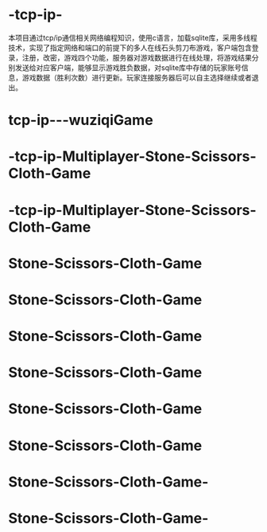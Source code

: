 # -tcp-ip-
本项目通过tcp/ip通信相关网络编程知识，使用c语言，加载sqlite库，采用多线程技术，实现了指定网络和端口的前提下的多人在线石头剪刀布游戏，客户端包含登录，注册，改密，游戏四个功能，服务器对游戏数据进行在线处理，将游戏结果分别发送给对应客户端，能够显示游戏胜负数据，对sqlite库中存储的玩家账号信息，游戏数据（胜利次数）进行更新。玩家连接服务器后可以自主选择继续或者退出。
# tcp-ip---wuziqiGame
# -tcp-ip-Multiplayer-Stone-Scissors-Cloth-Game
# -tcp-ip-Multiplayer-Stone-Scissors-Cloth-Game
# Stone-Scissors-Cloth-Game
# Stone-Scissors-Cloth-Game
# Stone-Scissors-Cloth-Game
# Stone-Scissors-Cloth-Game
# Stone-Scissors-Cloth-Game
# Stone-Scissors-Cloth-Game
# Stone-Scissors-Cloth-Game-
# Stone-Scissors-Cloth-Game-
